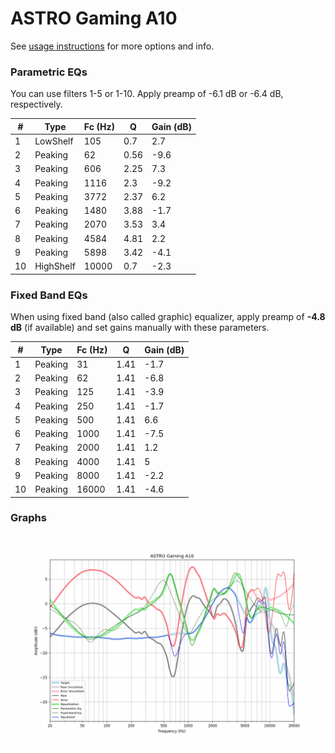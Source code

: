 # ASTRO Gaming A10
See [usage instructions](https://github.com/jaakkopasanen/AutoEq#usage) for more options and info.

### Parametric EQs
You can use filters 1-5 or 1-10. Apply preamp of -6.1 dB or -6.4 dB, respectively.

|   # | Type      |   Fc (Hz) |    Q |   Gain (dB) |
|-----|-----------|-----------|------|-------------|
|   1 | LowShelf  |       105 | 0.7  |         2.7 |
|   2 | Peaking   |        62 | 0.56 |        -9.6 |
|   3 | Peaking   |       606 | 2.25 |         7.3 |
|   4 | Peaking   |      1116 | 2.3  |        -9.2 |
|   5 | Peaking   |      3772 | 2.37 |         6.2 |
|   6 | Peaking   |      1480 | 3.88 |        -1.7 |
|   7 | Peaking   |      2070 | 3.53 |         3.4 |
|   8 | Peaking   |      4584 | 4.81 |         2.2 |
|   9 | Peaking   |      5898 | 3.42 |        -4.1 |
|  10 | HighShelf |     10000 | 0.7  |        -2.3 |

### Fixed Band EQs
When using fixed band (also called graphic) equalizer, apply preamp of **-4.8 dB** (if available) and set gains manually with these parameters.

|   # | Type    |   Fc (Hz) |    Q |   Gain (dB) |
|-----|---------|-----------|------|-------------|
|   1 | Peaking |        31 | 1.41 |        -1.7 |
|   2 | Peaking |        62 | 1.41 |        -6.8 |
|   3 | Peaking |       125 | 1.41 |        -3.9 |
|   4 | Peaking |       250 | 1.41 |        -1.7 |
|   5 | Peaking |       500 | 1.41 |         6.6 |
|   6 | Peaking |      1000 | 1.41 |        -7.5 |
|   7 | Peaking |      2000 | 1.41 |         1.2 |
|   8 | Peaking |      4000 | 1.41 |         5   |
|   9 | Peaking |      8000 | 1.41 |        -2.2 |
|  10 | Peaking |     16000 | 1.41 |        -4.6 |

### Graphs
![](./ASTRO%20Gaming%20A10.png)
